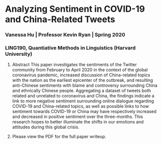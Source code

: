 # Analyzing Sentiment in COVID-19 and China-Related Tweets 

### Vanessa Hu | Professor Kevin Ryan | Spring 2020 
### LING190, Quantiative Methods in Linguistics (Harvard University)

1.	Abstract
This paper investigates the sentiments of the Twitter community from February to April 2020 in the context of the global coronavirus pandemic, increased discussion of China-related topics with the nation as the earliest epicenter of the outbreak, and resulting anti-Chinese sentiments with blame and controversy surrounding China and ethnically Chinese people. Aggregating a dataset of tweets both related and unrelated to coronavirus and China, the findings indicate a link to more negative sentiment surrounding online dialogue regarding COVID-19 and China-related topics, as well as possible links to how sentiment towards COVID-19 or China may have respectively increased and decreased in positive sentiment over the three-months. This research hopes to better illuminate the shifts in our emotions and attitudes during this global crisis.

2. Please view the PDF for the full paper writeup.

